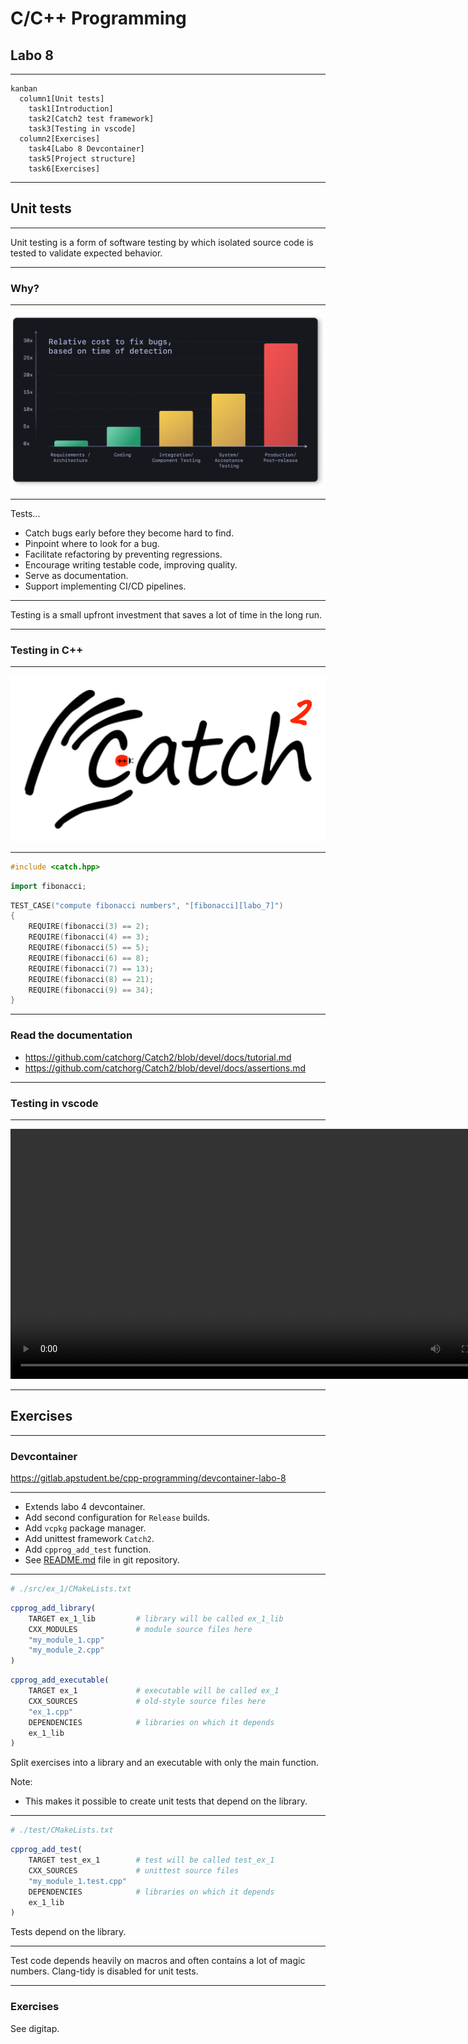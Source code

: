 # C/C++ Programming

## Labo 8

---

```mermaid
kanban
  column1[Unit tests]
    task1[Introduction]
    task2[Catch2 test framework]
    task3[Testing in vscode]
  column2[Exercises]
    task4[Labo 8 Devcontainer]
    task5[Project structure]
    task6[Exercises]
```

---

## Unit tests

---

Unit testing is a form of software testing by which isolated source code is tested to validate expected behavior.

---

### Why?

---

![time to fix bugs vs time of detection](./assets/bug_cost.png)

---

Tests...

* Catch bugs early before they become hard to find.
* Pinpoint where to look for a bug. <!-- .element: class="fragment" data-fragment-index="1" -->
* Facilitate refactoring by preventing regressions. <!-- .element: class="fragment" data-fragment-index="2" -->
* Encourage writing testable code, improving quality. <!-- .element: class="fragment" data-fragment-index="3" -->
* Serve as documentation. <!-- .element: class="fragment" data-fragment-index="4" -->
* Support implementing CI/CD pipelines. <!-- .element: class="fragment" data-fragment-index="5" -->

---

Testing is a small upfront investment that saves a lot of time in the long run.

---

### Testing in C++

---

![Catch2 logo](./assets/catch2_logo.png)

---

```c++
#include <catch.hpp>
```

```c++
import fibonacci;
```

```c++
TEST_CASE("compute fibonacci numbers", "[fibonacci][labo_7]")
{
    REQUIRE(fibonacci(3) == 2);
    REQUIRE(fibonacci(4) == 3);
    REQUIRE(fibonacci(5) == 5);
    REQUIRE(fibonacci(6) == 8);
    REQUIRE(fibonacci(7) == 13);
    REQUIRE(fibonacci(8) == 21);
    REQUIRE(fibonacci(9) == 34);
}
```

---

### Read the documentation

* <https://github.com/catchorg/Catch2/blob/devel/docs/tutorial.md>
* <https://github.com/catchorg/Catch2/blob/devel/docs/assertions.md>

---

### Testing in vscode

---

<video controls width="800">
  <source src="./assets/vscode_unit_tests.mp4" type="video/mp4">
  <img src="./assets/vscode_unit_tests.png" alt="vscode unit testing">
</video>

---

## Exercises

---

### Devcontainer

<https://gitlab.apstudent.be/cpp-programming/devcontainer-labo-8>

---

* Extends labo 4 devcontainer.
* Add second configuration for `Release` builds.
* Add `vcpkg` package manager.
* Add unittest framework `Catch2`.
* Add `cpprog_add_test` function.
* See [README.md](https://gitlab.apstudent.be/cpp-programming/devcontainer-labo-8/-/blob/main/README.md) file in git repository.

---

```cmake
# ./src/ex_1/CMakeLists.txt
```

```cmake
cpprog_add_library(
    TARGET ex_1_lib         # library will be called ex_1_lib
    CXX_MODULES             # module source files here
    "my_module_1.cpp"
    "my_module_2.cpp"
)
```

```cmake
cpprog_add_executable(
    TARGET ex_1             # executable will be called ex_1
    CXX_SOURCES             # old-style source files here
    "ex_1.cpp"
    DEPENDENCIES            # libraries on which it depends
    ex_1_lib
)
```

Split exercises into a library and an executable with only the main function.

Note:

* This makes it possible to create unit tests that depend on the library.

---

```cmake
# ./test/CMakeLists.txt
```

```cmake
cpprog_add_test(
    TARGET test_ex_1        # test will be called test_ex_1
    CXX_SOURCES             # unittest source files
    "my_module_1.test.cpp"
    DEPENDENCIES            # libraries on which it depends
    ex_1_lib
)
```

Tests depend on the library.

---

Test code depends heavily on macros and often contains a lot of magic numbers. Clang-tidy is disabled for unit tests.

---

### Exercises

See digitap.
